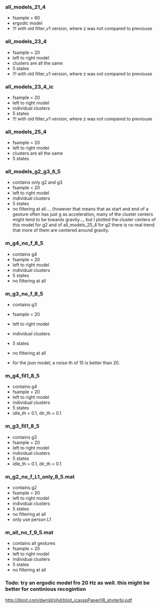 ### all_models_21_4

- fsample = 60
- ergodic model
- !!! with old filter_v1 version, where z was not compared to previouse

### all_models_23_4
- fsample = 20
- left to right model
- clusters are all the same
- 5 states
- !!! with old filter_v1 version, where z was not compared to previouse

### all_models_23_4_ic
- fsample = 20
- left to right model
- individual clusters
- 5 states
- !!! with old filter_v1 version, where z was not compared to previouse

### all_models_25_4
- fsample = 20
- left to right model
- clusters are all the same
- 5 states

### all_models_g2_g3_6_5
- contains only g2 and g3
- fsample = 20
- left to right model
- individual clusters
- 5 states
- no filtering at all.... (however that means that as start and end of a gesture often has just g as acceleration, many of the cluster centers might tend to be towards gravity..., but I plotted the cluster centers of this model for g2 and of all_models_25_4 for g2 there is no real trend that more of them are centered around gravity. 

### m_g4_no_f_8_5
- contains g4
- fsample = 20
- left to right model
- individual clusters
- 5 states
- no filtering at all

### m_g3_no_f_8_5
- contains g3
- fsample = 20
- left to right model
- individual clusters
- 5 states
- no filtering at all

- for the json model, a noise th of 15 is better than 20. 

### m_g4_fil1_8_5
- contains g4
- fsample = 20
- left to right model
- individual clusters
- 5 states
- idle_th = 0.1, dir_th = 0.1

### m_g3_fil1_8_5
- contains g3
- fsample = 20
- left to right model
- individual clusters
- 5 states
- idle_th = 0.1, dir_th = 0.1


### m_g2_no_f_L1_only_8_5.mat
- contains g2
- fsample = 20
- left to right model
- individual clusters
- 5 states
- no filtering at all
- only use person L1 

### m_all_no_f_9_5.mat
- contains all gestures
- fsample = 20
- left to right model
- individual clusters
- 5 states
- no filtering at all


### Todo: try an ergodic model fro 20 Hz as well. this might be better for continious recogintion
http://jbloit.com/dwnld/phd/bloit_icasspPaper08_stviterbi.pdf
